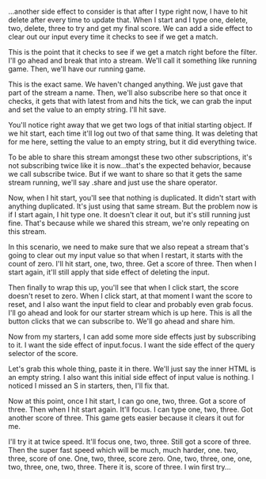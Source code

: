 ...another side effect to consider is that after I type right now, I have to hit delete after every time to update that. When I start and I type one, delete, two, delete, three to try and get my final score. We can add a side effect to clear out our input every time it checks to see if we get a match.

This is the point that it checks to see if we get a match right before the filter. I'll go ahead and break that into a stream. We'll call it something like running game. Then, we'll have our running game.

This is the exact same. We haven't changed anything. We just gave that part of the stream a name. Then, we'll also subscribe here so that once it checks, it gets that with latest from and hits the tick, we can grab the input and set the value to an empty string. I'll hit save.

You'll notice right away that we get two logs of that initial starting object. If we hit start, each time it'll log out two of that same thing. It was deleting that for me here, setting the value to an empty string, but it did everything twice.

To be able to share this stream amongst these two other subscriptions, it's not subscribing twice like it is now...that's the expected behavior, because we call subscribe twice. But if we want to share so that it gets the same stream running, we'll say .share and just use the share operator.

Now, when I hit start, you'll see that nothing is duplicated. It didn't start with anything duplicated. It's just using that same stream. But the problem now is if I start again, I hit type one. It doesn't clear it out, but it's still running just fine. That's because while we shared this stream, we're only repeating on this stream.

In this scenario, we need to make sure that we also repeat a stream that's going to clear out my input value so that when I restart, it starts with the count of zero. I'll hit start, one, two, three. Get a score of three. Then when I start again, it'll still apply that side effect of deleting the input.

Then finally to wrap this up, you'll see that when I click start, the score doesn't reset to zero. When I click start, at that moment I want the score to reset, and I also want the input field to clear and probably even grab focus. I'll go ahead and look for our starter stream which is up here. This is all the button clicks that we can subscribe to. We'll go ahead and share him.

Now from my starters, I can add some more side effects just by subscribing to it. I want the side effect of input.focus. I want the side effect of the query selector of the score.

Let's grab this whole thing, paste it in there. We'll just say the inner HTML is an empty string. I also want this initial side effect of input value is nothing. I noticed I missed an S in starters, then, I'll fix that.

Now at this point, once I hit start, I can go one, two, three. Got a score of three. Then when I hit start again. It'll focus. I can type one, two, three. Got another score of three. This game gets easier because it clears it out for me.

I'll try it at twice speed. It'll focus one, two, three. Still got a score of three. Then the super fast speed which will be much, much harder, one. two, three, score of one. One, two, three, score zero. One, two, three, one, one, two, three, one, two, three. There it is, score of three. I win first try...